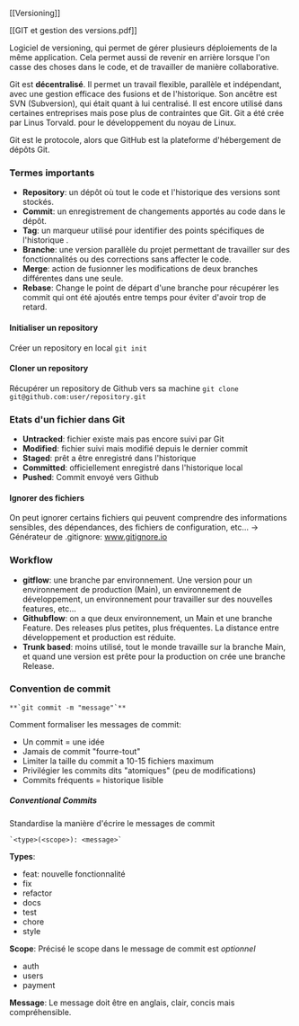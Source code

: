 [[Versioning]]

[[GIT et gestion des versions.pdf]]

Logiciel de versioning, qui permet de gérer plusieurs déploiements de la même application.
Cela permet aussi de revenir en arrière lorsque l'on casse des choses dans le code, et de travailler de manière collaborative.

Git est **décentralisé**. Il permet un travail flexible, parallèle et indépendant, avec une gestion efficace des fusions et de l'historique.
Son ancêtre est SVN (Subversion), qui était quant à lui centralisé. Il est encore utilisé dans certaines entreprises mais pose plus de contraintes que Git.
Git a été crée par Linus Torvald. pour le développement du noyau de Linux.

Git est le protocole, alors que GitHub est la plateforme d'hébergement de dépôts Git. 

### Termes importants

- **Repository**: un dépôt où tout le code et l'historique des versions sont stockés.
- **Commit**: un enregistrement de changements apportés au code dans le dépôt.
- **Tag**: un marqueur utilisé pour identifier des points spécifiques de l'historique .
- **Branche**: une version parallèle du projet permettant de travailler sur des fonctionnalités ou des corrections sans affecter le code.
- **Merge**: action de fusionner les modifications de deux branches différentes dans une seule.
- **Rebase**: Change le point de départ d'une branche pour récupérer les commit qui ont été ajoutés entre temps pour éviter d'avoir trop de retard.


#### Initialiser un repository

Créer un repository en local
`git init`

#### Cloner un repository

Récupérer un repository de Github vers sa machine
`git clone git@github.com:user/repository.git`

### Etats d'un fichier dans Git

- **Untracked**: fichier existe mais pas encore suivi par Git
- **Modified**: fichier suivi mais modifié depuis le dernier commit
- **Staged**: prêt a être enregistré dans l'historique
- **Committed**: officiellement enregistré dans l'historique local
- **Pushed**: Commit envoyé vers Github

#### Ignorer des fichiers

On peut ignorer certains fichiers qui peuvent comprendre des informations sensibles, des dépendances, des fichiers de configuration, etc...
-> Générateur de .gitignore: www.gitignore.io

### Workflow

- **gitflow**: une branche par environnement. Une version pour un environnement de production (Main), un environnement de développement, un environnement pour travailler sur des nouvelles features, etc...
- **Githubflow**: on a que deux environnement, un Main et une branche Feature. Des releases plus petites, plus fréquentes. La distance entre développement et production est réduite.
- **Trunk based**: moins utilisé, tout le monde travaille sur la branche Main, et quand une version est prête pour la production on crée une branche Release.

### Convention de commit

```ad-info
**`git commit -m "message"`**
```

Comment formaliser les messages de commit:
- Un commit = une idée
- Jamais de commit "fourre-tout"
- Limiter la taille du commit a 10-15 fichiers maximum
- Privilégier les commits dits "atomiques" (peu de modifications)
- Commits fréquents = historique lisible 

##### Conventional Commits
Standardise la manière d'écrire le messages de commit

```ad-important
`<type>(<scope>): <message>`
```

**Types**:
- feat: nouvelle fonctionnalité
- fix
- refactor
- docs
- test
- chore
- style

**Scope**:
Précisé le scope dans le message de commit est *optionnel*
- auth
- users
- payment

**Message**:
Le message doit être en anglais, clair, concis mais compréhensible.

